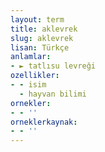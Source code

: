```yaml
---
layout: term
title: aklevrek
slug: aklevrek
lisan: Türkçe
anlamlar:
- ► tatlısu levreği
ozellikler:
- - isim
  - hayvan bilimi
ornekler:
- - ''
orneklerkaynak:
- - ''
---
```

